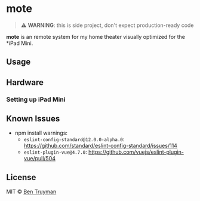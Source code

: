 # mote

> ⚠️ **WARNING**: this is side project, don't expect production-ready code

**mote** is an remote system for my home theater visually optimized for the
*iPad Mini.

## Usage

## Hardware

### Setting up iPad Mini

## Known Issues

- npm install warnings:
  - `eslint-config-standard@12.0.0-alpha.0`: https://github.com/standard/eslint-config-standard/issues/114
  - `eslint-plugin-vue@4.7.0`: https://github.com/vuejs/eslint-plugin-vue/pull/504

## License

MIT © [Ben Truyman](https://bentruyman.com/)
